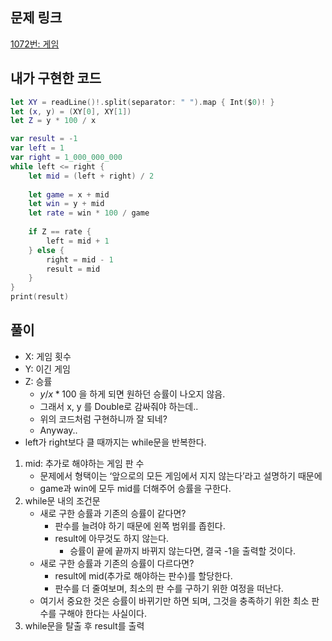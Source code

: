 ## 문제 링크

[1072번: 게임](https://www.acmicpc.net/problem/1072)

## 내가 구현한 코드

```swift
let XY = readLine()!.split(separator: " ").map { Int($0)! }
let (x, y) = (XY[0], XY[1])
let Z = y * 100 / x

var result = -1
var left = 1
var right = 1_000_000_000
while left <= right {
    let mid = (left + right) / 2
    
    let game = x + mid
    let win = y + mid
    let rate = win * 100 / game
    
    if Z == rate {
        left = mid + 1
    } else {
        right = mid - 1
        result = mid
    }
}
print(result)
```

## 풀이

- X: 게임 횟수
- Y: 이긴 게임
- Z: 승률
    - $y / x * 100$ 을 하게 되면 원하던 승률이 나오지 않음.
    - 그래서 x, y 를 Double로 감싸줘야 하는데..
    - 위의 코드처럼 구현하니까 잘 되네?
    - Anyway..
- left가 right보다 클 때까지는 while문을 반복한다.

1. mid: 추가로 해야하는 게임 판 수
    - 문제에서 형택이는 ‘앞으로의 모든 게임에서 지지 않는다’라고 설명하기 때문에
    - game과 win에 모두 mid를 더해주어 승률을 구한다.
2. while문 내의 조건문
    - 새로 구한 승률과 기존의 승률이 같다면?
        - 판수를 늘려야 하기 때문에 왼쪽 범위를 좁힌다.
        - result에 아무것도 하지 않는다.
            - 승률이 끝에 끝까지 바뀌지 않는다면, 결국 -1을 출력할 것이다.
    - 새로 구한 승률과 기존의 승률이 다르다면?
        - result에 mid(추가로 해야하는 판수)를 할당한다.
        - 판수를 더 줄여보며, 최소의 판 수를 구하기 위한 여정을 떠난다.
    - 여기서 중요한 것은 승률이 바뀌기만 하면 되며, 그것을 충족하기 위한 최소 판수를 구해야 한다는 사실이다.
3. while문을 탈출 후 result를 출력